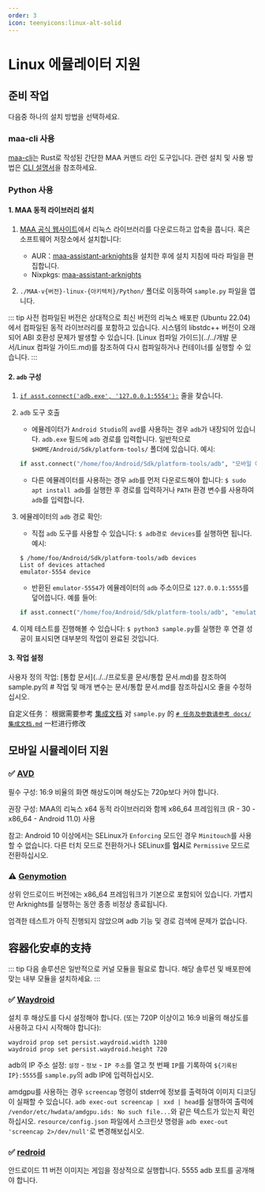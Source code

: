 ```yaml
---
order: 3
icon: teenyicons:linux-alt-solid
---
```


# Linux 에뮬레이터 지원

## 준비 작업

다음중 하나의 설치 방법을 선택하세요.

### maa-cli 사용

[maa-cli](https://github.com/MaaAssistantArknights/maa-cli)는 Rust로 작성된 간단한 MAA 커맨드 라인 도구입니다. 관련 설치 및 사용 방법은 [CLI 설명서](../CLI설명서.md)을 참조하세요.

### Python 사용

#### 1. MAA 동적 라이브러리 설치

1. [MAA 공식 웹사이트](https://maa.plus/)에서 리눅스 라이브러리를 다운로드하고 압축을 풉니다. 혹은 소프트웨어 저장소에서 설치합니다:

   - AUR：[maa-assistant-arknights](https://aur.archlinux.org/packages/maa-assistant-arknights)을 설치한 후에 설치 지침에 따라 파일을 편집합니다.
   - Nixpkgs: [maa-assistant-arknights](https://github.com/NixOS/nixpkgs/blob/nixos-unstable/pkgs/by-name/ma/maa-assistant-arknights/package.nix)

2. `./MAA-v{버전}-linux-{아키텍처}/Python/` 폴더로 이동하여 `sample.py` 파일을 엽니다.

::: tip
사전 컴파일된 버전은 상대적으로 최신 버전의 리눅스 배포판 (Ubuntu 22.04)에서 컴파일된 동적 라이브러리를 포함하고 있습니다. 시스템의 libstdc++ 버전이 오래되어 ABI 호환성 문제가 발생할 수 있습니다. [Linux 컴파일 가이드](../../개발 문서/Linux 컴파일 가이드.md)를 참조하여 다시 컴파일하거나 컨테이너를 실행할 수 있습니다.
:::

#### 2. `adb` 구성

1. [`if asst.connect('adb.exe', '127.0.0.1:5554'):`](https://github.com/MaaAssistantArknights/MaaAssistantArknights/blob/722f0ddd4765715199a5dc90ea1bec2940322344/src/Python/sample.py#L48) 줄을 찾습니다.

2. `adb` 도구 호출

   - 에뮬레이터가 `Android Studio`의 `avd`를 사용하는 경우 `adb`가 내장되어 있습니다. `adb.exe` 필드에 `adb` 경로를 입력합니다. 일반적으로 `$HOME/Android/Sdk/platform-tools/` 폴더에 있습니다. 예시:

   ```python
   if asst.connect("/home/foo/Android/Sdk/platform-tools/adb", "모바일 에뮬레이터의 adb 주소"):
   ```

   - 다른 에뮬레이터를 사용하는 경우 `adb`를 먼저 다운로드해야 합니다: `$ sudo apt install adb`를 실행한 후 경로를 입력하거나 `PATH` 환경 변수를 사용하여 `adb`를 입력합니다.

3. 에뮬레이터의 `adb` 경로 확인:

   - 직접 `adb` 도구를 사용할 수 있습니다: `$ adb경로 devices`를 실행하면 됩니다. 예시:

   ```shell
   $ /home/foo/Android/Sdk/platform-tools/adb devices
   List of devices attached
   emulator-5554 device
   ```

   - 반환된 `emulator-5554`가 에뮬레이터의 `adb` 주소이므로 `127.0.0.1:5555`를 덮어씁니다. 예를 들어:

   ```python
   if asst.connect("/home/foo/Android/Sdk/platform-tools/adb", "emulator-5554"):
   ```

4. 이제 테스트를 진행해볼 수 있습니다: `$ python3 sample.py`를 실행한 후 연결 성공이 표시되면 대부분의 작업이 완료된 것입니다.

#### 3. 작업 설정

사용자 정의 작업: [통합 문서](../../프로토콜 문서/통합 문서.md)를 참조하여 sample.py의 # 작업 및 매개 변수는 문서/통합 문서.md를 참조하십시오 줄을 수정하십시오.

自定义任务： 根据需要参考 [集成文档](../../协议文档/集成文档.md) 对 `sample.py` 的 [`# 任务及参数请参考 docs/集成文档.md`](https://github.com/MaaAssistantArknights/MaaAssistantArknights/blob/722f0ddd4765715199a5dc90ea1bec2940322344/src/Python/sample.py#L54) 一栏进行修改

## 모바일 시뮬레이터 지원

### ✅ [AVD](https://developer.android.com/studio/run/managing-avds)

필수 구성: 16:9 비율의 화면 해상도이며 해상도는 720p보다 커야 합니다.

권장 구성: MAA의 리눅스 x64 동적 라이브러리와 함께 x86_64 프레임워크 (R - 30 - x86_64 - Android 11.0) 사용

참고: Android 10 이상에서는 SELinux가 `Enforcing` 모드인 경우 `Minitouch`를 사용할 수 없습니다. 다른 터치 모드로 전환하거나 SELinux를 **임시**로 `Permissive` 모드로 전환하십시오.

### ⚠️ [Genymotion](https://www.genymotion.com/)

상위 안드로이드 버전에는 x86_64 프레임워크가 기본으로 포함되어 있습니다. 가볍지만 Arknights를 실행하는 동안 종종 비정상 종료됩니다.

엄격한 테스트가 아직 진행되지 않았으며 adb 기능 및 경로 검색에 문제가 없습니다.

## 容器化安卓的支持

::: tip
다음 솔루션은 일반적으로 커널 모듈을 필요로 합니다. 해당 솔루션 및 배포판에 맞는 내부 모듈을 설치하세요.
:::

### ✅ [Waydroid](https://waydro.id/)

설치 후 해상도를 다시 설정해야 합니다. (또는 720P 이상이고 16:9 비율의 해상도를 사용하고 다시 시작해야 합니다):

```shell
waydroid prop set persist.waydroid.width 1280
waydroid prop set persist.waydroid.height 720
```

adb의 IP 주소 설정: `설정` - `정보` - `IP 주소`를 열고 첫 번째 `IP`를 기록하여 `${기록된IP}:5555`를 `sample.py`의 adb IP에 입력하십시오.

amdgpu를 사용하는 경우 `screencap` 명령이 stderr에 정보를 출력하여 이미지 디코딩이 실패할 수 있습니다. `adb exec-out screencap | xxd | head`를 실행하여 출력에 `/vendor/etc/hwdata/amdgpu.ids: No such file...`와 같은 텍스트가 있는지 확인하십시오. `resource/config.json` 파일에서 스크린샷 명령을 `adb exec-out 'screencap 2>/dev/null'`로 변경해보십시오.

### ✅ [redroid](https://github.com/remote-android/redroid-doc)

안드로이드 11 버전 이미지는 게임을 정상적으로 실행합니다. 5555 adb 포트를 공개해야 합니다.
